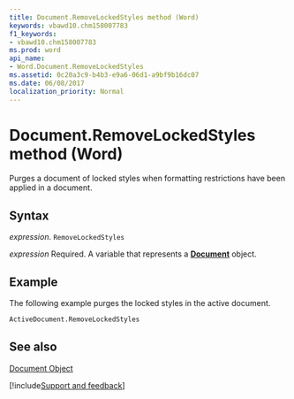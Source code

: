 ```yaml
---
title: Document.RemoveLockedStyles method (Word)
keywords: vbawd10.chm158007783
f1_keywords:
- vbawd10.chm158007783
ms.prod: word
api_name:
- Word.Document.RemoveLockedStyles
ms.assetid: 0c20a3c9-b4b3-e9a6-06d1-a9bf9b16dc07
ms.date: 06/08/2017
localization_priority: Normal
---
```



# Document.RemoveLockedStyles method (Word)

Purges a document of locked styles when formatting restrictions have been applied in a document.


## Syntax

_expression_. `RemoveLockedStyles`

_expression_ Required. A variable that represents a **[Document](Word.Document.md)** object.


## Example

The following example purges the locked styles in the active document.


```vb
ActiveDocument.RemoveLockedStyles
```


## See also


[Document Object](Word.Document.md)

[!include[Support and feedback](~/includes/feedback-boilerplate.md)]